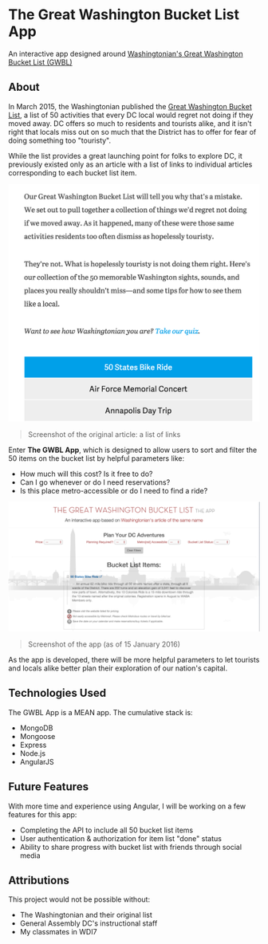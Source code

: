 # The Great Washington Bucket List App
An interactive app designed around [Washingtonian's Great Washington Bucket List (GWBL)](http://www.washingtonian.com/blogs/getaways/the-great-washington-bucket-list/50-things-every-local-needs-to-do)

## About
In March 2015, the Washingtonian published the [Great Washington Bucket List](http://www.washingtonian.com/blogs/getaways/the-great-washington-bucket-list/50-things-every-local-needs-to-do), a list of 50 activities that every DC local would regret not doing if they moved away. DC offers so much to residents and tourists alike, and it isn't right that locals miss out on so much that the District has to offer for fear of doing something too "touristy".

While the list provides a great launching point for folks to explore DC, it previously existed only as an article with a list of links to individual articles corresponding to each bucket list item.

![Screenshot of the original article](/planning/images/original.png)
>Screenshot of the original article: a list of links

Enter **The GWBL App**, which is designed to allow users to sort and filter the 50 items on the bucket list by helpful parameters like:
* How much will this cost? Is it free to do?
* Can I go whenever or do I need reservations?
* Is this place metro-accessible or do I need to find a ride?

![Screenshot of the app](/planning/images/app.png)
>Screenshot of the app (as of 15 January 2016)

As the app is developed, there will be more helpful parameters to let tourists and locals alike better plan their exploration of our nation's capital.

## Technologies Used
The GWBL App is a MEAN app. The cumulative stack is:
- MongoDB
- Mongoose
- Express
- Node.js
- AngularJS

## Future Features
With more time and experience using Angular, I will be working on a few features for this app:
- Completing the API to include all 50 bucket list items
- User authentication & authorization for item list "done" status
- Ability to share progress with bucket list with friends through social media

## Attributions
This project would not be possible without:
- The Washingtonian and their original list
- General Assembly DC's instructional staff
- My classmates in WDI7
